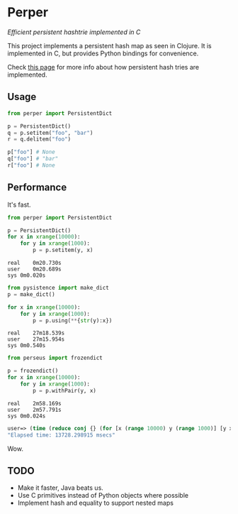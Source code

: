 Perper
======

_Efficient persistent hashtrie implemented in C_

This project implements a persistent hash map as seen in Clojure. It is implemented in C, but provides Python bindings for convenience.

Check [this page][1] for more info about how persistent hash tries are implemented.

Usage
-----

```python
from perper import PersistentDict

p = PersistentDict()
q = p.setitem("foo", "bar")
r = q.delitem("foo")

p["foo"] # None
q["foo"] # "bar"
r["foo"] # None
```

Performance
-----------

It's fast.

```python
from perper import PersistentDict

p = PersistentDict()
for x in xrange(10000):
    for y in xrange(1000):
        p = p.setitem(y, x)
```
```
real	0m20.730s
user	0m20.689s
sys	0m0.020s
```

```python
from pysistence import make_dict
p = make_dict()

for x in xrange(10000):
    for y in xrange(1000):
        p = p.using(**{str(y):x})
```
```
real	27m18.539s
user	27m15.954s
sys	0m0.540s
```
```python
from perseus import frozendict

p = frozendict()
for x in xrange(10000):
    for y in xrange(1000):
        p = p.withPair(y, x)
```
```
real	2m58.169s
user	2m57.791s
sys	0m0.024s
```
```clojure
user=> (time (reduce conj {} (for [x (range 10000) y (range 1000)] [y x])))
"Elapsed time: 13728.298915 msecs"
```
Wow.

TODO
----

 * Make it faster, Java beats us.
 * Use C primitives instead of Python objects where possible
 * Implement hash and equality to support nested maps

[1]: http://blog.higher-order.net/2009/09/08/understanding-clojures-persistenthashmap-deftwice/
